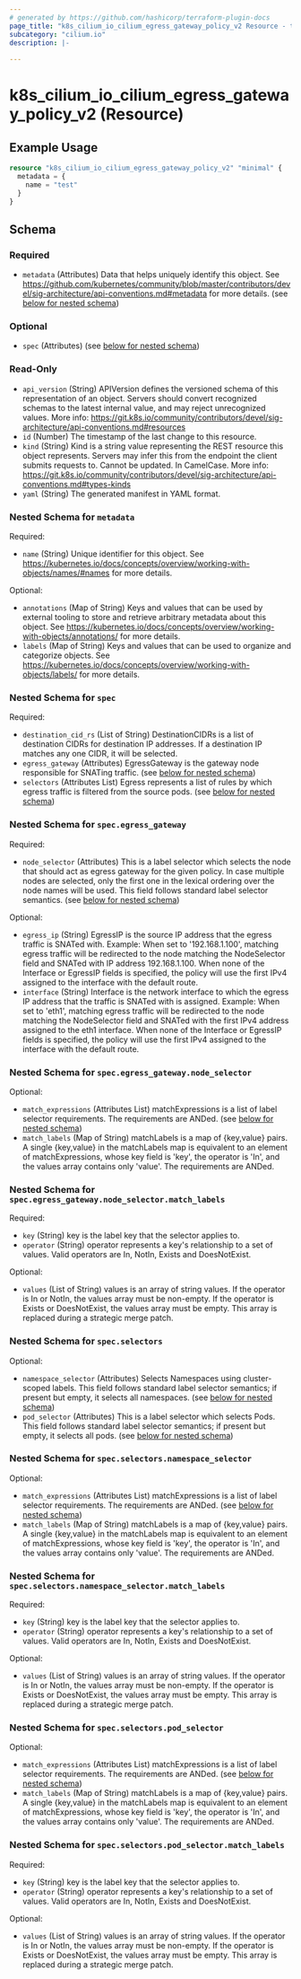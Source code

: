 ```yaml
---
# generated by https://github.com/hashicorp/terraform-plugin-docs
page_title: "k8s_cilium_io_cilium_egress_gateway_policy_v2 Resource - terraform-provider-k8s"
subcategory: "cilium.io"
description: |-
  
---
```


# k8s_cilium_io_cilium_egress_gateway_policy_v2 (Resource)



## Example Usage

```terraform
resource "k8s_cilium_io_cilium_egress_gateway_policy_v2" "minimal" {
  metadata = {
    name = "test"
  }
}
```

<!-- schema generated by tfplugindocs -->
## Schema

### Required

- `metadata` (Attributes) Data that helps uniquely identify this object. See https://github.com/kubernetes/community/blob/master/contributors/devel/sig-architecture/api-conventions.md#metadata for more details. (see [below for nested schema](#nestedatt--metadata))

### Optional

- `spec` (Attributes) (see [below for nested schema](#nestedatt--spec))

### Read-Only

- `api_version` (String) APIVersion defines the versioned schema of this representation of an object. Servers should convert recognized schemas to the latest internal value, and may reject unrecognized values. More info: https://git.k8s.io/community/contributors/devel/sig-architecture/api-conventions.md#resources
- `id` (Number) The timestamp of the last change to this resource.
- `kind` (String) Kind is a string value representing the REST resource this object represents. Servers may infer this from the endpoint the client submits requests to. Cannot be updated. In CamelCase. More info: https://git.k8s.io/community/contributors/devel/sig-architecture/api-conventions.md#types-kinds
- `yaml` (String) The generated manifest in YAML format.

<a id="nestedatt--metadata"></a>
### Nested Schema for `metadata`

Required:

- `name` (String) Unique identifier for this object. See https://kubernetes.io/docs/concepts/overview/working-with-objects/names/#names for more details.

Optional:

- `annotations` (Map of String) Keys and values that can be used by external tooling to store and retrieve arbitrary metadata about this object. See https://kubernetes.io/docs/concepts/overview/working-with-objects/annotations/ for more details.
- `labels` (Map of String) Keys and values that can be used to organize and categorize objects. See https://kubernetes.io/docs/concepts/overview/working-with-objects/labels/ for more details.


<a id="nestedatt--spec"></a>
### Nested Schema for `spec`

Required:

- `destination_cid_rs` (List of String) DestinationCIDRs is a list of destination CIDRs for destination IP addresses. If a destination IP matches any one CIDR, it will be selected.
- `egress_gateway` (Attributes) EgressGateway is the gateway node responsible for SNATing traffic. (see [below for nested schema](#nestedatt--spec--egress_gateway))
- `selectors` (Attributes List) Egress represents a list of rules by which egress traffic is filtered from the source pods. (see [below for nested schema](#nestedatt--spec--selectors))

<a id="nestedatt--spec--egress_gateway"></a>
### Nested Schema for `spec.egress_gateway`

Required:

- `node_selector` (Attributes) This is a label selector which selects the node that should act as egress gateway for the given policy. In case multiple nodes are selected, only the first one in the lexical ordering over the node names will be used. This field follows standard label selector semantics. (see [below for nested schema](#nestedatt--spec--egress_gateway--node_selector))

Optional:

- `egress_ip` (String) EgressIP is the source IP address that the egress traffic is SNATed with.  Example: When set to '192.168.1.100', matching egress traffic will be redirected to the node matching the NodeSelector field and SNATed with IP address 192.168.1.100.  When none of the Interface or EgressIP fields is specified, the policy will use the first IPv4 assigned to the interface with the default route.
- `interface` (String) Interface is the network interface to which the egress IP address that the traffic is SNATed with is assigned.  Example: When set to 'eth1', matching egress traffic will be redirected to the node matching the NodeSelector field and SNATed with the first IPv4 address assigned to the eth1 interface.  When none of the Interface or EgressIP fields is specified, the policy will use the first IPv4 assigned to the interface with the default route.

<a id="nestedatt--spec--egress_gateway--node_selector"></a>
### Nested Schema for `spec.egress_gateway.node_selector`

Optional:

- `match_expressions` (Attributes List) matchExpressions is a list of label selector requirements. The requirements are ANDed. (see [below for nested schema](#nestedatt--spec--egress_gateway--node_selector--match_expressions))
- `match_labels` (Map of String) matchLabels is a map of {key,value} pairs. A single {key,value} in the matchLabels map is equivalent to an element of matchExpressions, whose key field is 'key', the operator is 'In', and the values array contains only 'value'. The requirements are ANDed.

<a id="nestedatt--spec--egress_gateway--node_selector--match_expressions"></a>
### Nested Schema for `spec.egress_gateway.node_selector.match_labels`

Required:

- `key` (String) key is the label key that the selector applies to.
- `operator` (String) operator represents a key's relationship to a set of values. Valid operators are In, NotIn, Exists and DoesNotExist.

Optional:

- `values` (List of String) values is an array of string values. If the operator is In or NotIn, the values array must be non-empty. If the operator is Exists or DoesNotExist, the values array must be empty. This array is replaced during a strategic merge patch.




<a id="nestedatt--spec--selectors"></a>
### Nested Schema for `spec.selectors`

Optional:

- `namespace_selector` (Attributes) Selects Namespaces using cluster-scoped labels. This field follows standard label selector semantics; if present but empty, it selects all namespaces. (see [below for nested schema](#nestedatt--spec--selectors--namespace_selector))
- `pod_selector` (Attributes) This is a label selector which selects Pods. This field follows standard label selector semantics; if present but empty, it selects all pods. (see [below for nested schema](#nestedatt--spec--selectors--pod_selector))

<a id="nestedatt--spec--selectors--namespace_selector"></a>
### Nested Schema for `spec.selectors.namespace_selector`

Optional:

- `match_expressions` (Attributes List) matchExpressions is a list of label selector requirements. The requirements are ANDed. (see [below for nested schema](#nestedatt--spec--selectors--namespace_selector--match_expressions))
- `match_labels` (Map of String) matchLabels is a map of {key,value} pairs. A single {key,value} in the matchLabels map is equivalent to an element of matchExpressions, whose key field is 'key', the operator is 'In', and the values array contains only 'value'. The requirements are ANDed.

<a id="nestedatt--spec--selectors--namespace_selector--match_expressions"></a>
### Nested Schema for `spec.selectors.namespace_selector.match_labels`

Required:

- `key` (String) key is the label key that the selector applies to.
- `operator` (String) operator represents a key's relationship to a set of values. Valid operators are In, NotIn, Exists and DoesNotExist.

Optional:

- `values` (List of String) values is an array of string values. If the operator is In or NotIn, the values array must be non-empty. If the operator is Exists or DoesNotExist, the values array must be empty. This array is replaced during a strategic merge patch.



<a id="nestedatt--spec--selectors--pod_selector"></a>
### Nested Schema for `spec.selectors.pod_selector`

Optional:

- `match_expressions` (Attributes List) matchExpressions is a list of label selector requirements. The requirements are ANDed. (see [below for nested schema](#nestedatt--spec--selectors--pod_selector--match_expressions))
- `match_labels` (Map of String) matchLabels is a map of {key,value} pairs. A single {key,value} in the matchLabels map is equivalent to an element of matchExpressions, whose key field is 'key', the operator is 'In', and the values array contains only 'value'. The requirements are ANDed.

<a id="nestedatt--spec--selectors--pod_selector--match_expressions"></a>
### Nested Schema for `spec.selectors.pod_selector.match_labels`

Required:

- `key` (String) key is the label key that the selector applies to.
- `operator` (String) operator represents a key's relationship to a set of values. Valid operators are In, NotIn, Exists and DoesNotExist.

Optional:

- `values` (List of String) values is an array of string values. If the operator is In or NotIn, the values array must be non-empty. If the operator is Exists or DoesNotExist, the values array must be empty. This array is replaced during a strategic merge patch.


